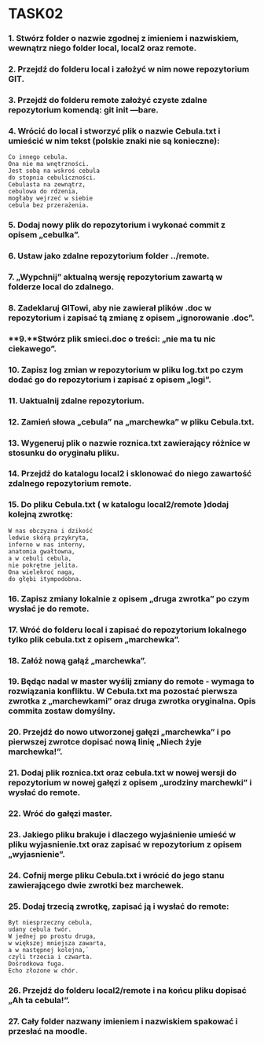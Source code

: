 # TASK02
### **1.** Stwórz folder o nazwie zgodnej z imieniem i nazwiskiem, wewnątrz niego folder local, local2 oraz remote.

### **2.** Przejdź do folderu local i założyć w nim nowe repozytorium GIT.

### **3.** Przejdź do folderu remote założyć czyste zdalne repozytorium komendą: git init —bare.

### **4.** Wrócić do local i stworzyć plik o nazwie Cebula.txt i umieścić w nim tekst (polskie znaki nie są konieczne):
```
Co innego cebula.
Ona nie ma wnętrzności.
Jest sobą na wskroś cebula
do stopnia cebuliczności.
Cebulasta na zewnątrz,
cebulowa do rdzenia,
mogłaby wejrzeć w siebie
cebula bez przerażenia.
```

### **5.** Dodaj nowy plik do repozytorium i wykonać commit z opisem „cebulka”.

### **6.** Ustaw jako zdalne repozytorium folder ../remote.

### **7.** „Wypchnij” aktualną wersję repozytorium zawartą w folderze local do zdalnego.

### **8.** Zadeklaruj GITowi, aby nie zawierał plików .doc w repozytorium i zapisać tą zmianę z opisem „ignorowanie .doc”.

### **9.**Stwórz plik smieci.doc o treści: „nie ma tu nic ciekawego”.

### **10.** Zapisz log zmian w repozytorium w pliku log.txt po czym dodać go do repozytorium i zapisać z opisem „logi”.

### **11.** Uaktualnij zdalne repozytorium.

### **12.** Zamień słowa „cebula” na „marchewka” w pliku Cebula.txt.

### **13.** Wygeneruj plik o nazwie roznica.txt zawierający różnice w stosunku do oryginału pliku.

### **14.** Przejdź do katalogu local2 i sklonować do niego zawartość zdalnego repozytorium remote.

### **15.** Do pliku Cebula.txt ( w katalogu local2/remote )dodaj kolejną zwrotkę:
```
W nas obczyzna i dzikość
ledwie skórą przykryta,
inferno w nas interny,
anatomia gwałtowna,
a w cebuli cebula,
nie pokrętne jelita.
Ona wielekroć naga,
do głębi itympodobna.
```

### **16.** Zapisz zmiany lokalnie z opisem „druga zwrotka” po czym wysłać je do remote.

### **17.** Wróć do folderu local i zapisać do repozytorium lokalnego tylko plik cebula.txt z opisem „marchewka”.

### **18.** Załóż nową gałąź „marchewka”.

### **19.** Będąc nadal w master wyślij zmiany do remote - wymaga to rozwiązania konfliktu. W Cebula.txt ma pozostać pierwsza zwrotka z „marchewkami” oraz druga zwrotka oryginalna. Opis commita zostaw domyślny.

### **20.** Przejdź do nowo utworzonej gałęzi „marchewka” i po pierwszej zwrotce dopisać nową linię „Niech żyje marchewka!”.

### **21.** Dodaj plik roznica.txt oraz cebula.txt w nowej wersji do repozytorium w nowej gałęzi z opisem „urodziny marchewki” i wysłać do remote.

### **22.** Wróć do gałęzi master.

### **23.** Jakiego pliku brakuje i dlaczego wyjaśnienie umieść w pliku wyjasnienie.txt oraz zapisać w repozytorium z opisem „wyjasnienie”.

### **24.** Cofnij merge pliku Cebula.txt i wrócić do jego stanu zawierającego dwie zwrotki bez marchewek.

### **25.** Dodaj trzecią zwrotkę, zapisać ją i wysłać do remote:
```
Byt niesprzeczny cebula,
udany cebula twór.
W jednej po prostu druga,
w większej mniejsza zawarta,
a w następnej kolejna,`
czyli trzecia i czwarta.
Dośrodkowa fuga.
Echo złożone w chór.
```
### **26.** Przejdź do folderu local2/remote i na końcu pliku dopisać „Ah ta cebula!”.

### **27.** Cały folder nazwany imieniem i nazwiskiem spakować i przesłać na moodle.
